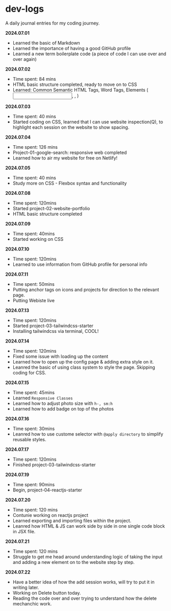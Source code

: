 # dev-logs
 
A daily journal entries for my coding journey.

**2024.07.01**

- Learned the basic of Markdown
- Learned the importance of having a good GitHub profile
- Learned a new term boilerplate code (a piece of code I can use over and over again)

**2024.07.02**
- Time spent: 84 mins
- HTML basic structure completed, ready to move on to CSS
- Learned: Common Semantic HTML Tags, Word Tags, Elements (<input/>, <a>, <span>)

**2024.07.03**
- Time spent: 40 mins
- Started coding on CSS, learned that I can use website inspection(Q), to highlight each session on the website to show spacing.

**2024.07.04**
- Time spent: 126 mins
- Project-01-google-search: responsive web completed
- Learned how to air my website for free on Netlify!

**2024.07.05**
- Time spent: 40 mins
- Study more on CSS - Flexbox syntax and functionality

**2024.07.08**
- Time spent: 120mins
- Started project-02-website-portfolio
- HTML basic structure completed

**2024.07.09**
- Time spent: 40mins
- Started working on CSS

**2024.07.10**
- Time spent: 120mins
- Learned to use information from GitHub profile for personal info

**2024.07.11**
- Time spent: 50mins
- Putting anchor tags on icons and projects for direction to the relevant page.
- Putting Webiste live

**2024.07.13**
- Time spent: 120mins
- Started project-03-tailwindcss-starter
- Installing tailwindcss via terminal, COOL!

**2024.07.14**
- Time spent: 120mins
- Fixed some issue with loading up the content
- Learned how to open up the config page & adding extra style on it.
- Leanred the basic of using class system to style the page. Skipping coding for CSS. 

**2024.07.15**
- Time spent: 45mins
- Learned `Responsive Classes` 
- Learned how to adjust photo size with `h-, sm:h `
- Learned how to add badge on top of the photos

**2024.07.16**
- Time spent: 30mins
- Leanred how to use custome selector with `@apply directory` to simplify reusable styles.

**2024.07.17**
- Time spent: 120mins
- Finished project-03-tailwindcss-starter

**2024.07.19**
- Time spent: 90mins
- Begin, project-04-reactjs-starter

**2024.07.20**
- Time spent: 120 mins
- Contunie working on reactjs project
- Learned exporting and importing files within the project. 
- Leanred how HTML & JS can work side by side in one single code block in JSX file. 

**2024.07.21**
- Time spent: 120 mins
- Struggle to get me head around understanding logic of taking the input and adding a new element on to the website step by step. 


**2024.07.22**
- Have a better idea of how the add session works, will try to put it in writing later.
- Working on Delete button today.
- Reading the code over and over trying to understand how the delete mechanchic work.